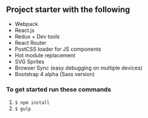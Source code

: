## Project starter with the following

* Webpack
* React.js
* Redux + Dev tools
* React Router
* PostCSS loader for JS components
* Hot module replacement
* SVG Sprites
* Browser Sync (easy debugging on multiple devices)
* Bootstrap 4 alpha (Sass version)

### To get started run these commands

1. `$ npm install`
3. `$ gulp`
